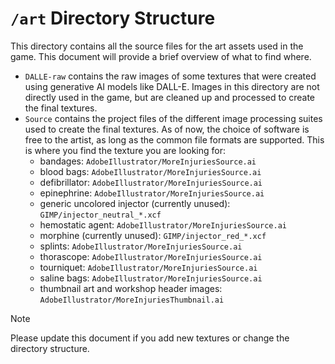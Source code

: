 # `/art` Directory Structure

This directory contains all the source files for the art assets used in the game. This document will provide a brief overview of what to find where.

- `DALLE-raw` contains the raw images of some textures that were created using generative AI models like DALL-E. Images in this directory are not directly used in the game, but are cleaned up and processed to create the final textures.
- `Source` contains the project files of the different image processing suites used to create the final textures. As of now, the choice of software is free to the artist, as long as the common file formats are supported. This is where you find the texture you are looking for:
    - bandages: `AdobeIllustrator/MoreInjuriesSource.ai`
    - blood bags: `AdobeIllustrator/MoreInjuriesSource.ai`
    - defibrillator: `AdobeIllustrator/MoreInjuriesSource.ai`
    - epinephrine: `AdobeIllustrator/MoreInjuriesSource.ai`
    - generic uncolored injector (currently unused): `GIMP/injector_neutral_*.xcf`
    - hemostatic agent: `AdobeIllustrator/MoreInjuriesSource.ai`
    - morphine (currently unused): `GIMP/injector_red_*.xcf`
    - splints: `AdobeIllustrator/MoreInjuriesSource.ai`
    - thorascope: `AdobeIllustrator/MoreInjuriesSource.ai`
    - tourniquet: `AdobeIllustrator/MoreInjuriesSource.ai`
    - saline bags:  `AdobeIllustrator/MoreInjuriesSource.ai`
    - thumbnail art and workshop header images:  `AdobeIllustrator/MoreInjuriesThumbnail.ai`


> [!NOTE]
> Please update this document if you add new textures or change the directory structure.